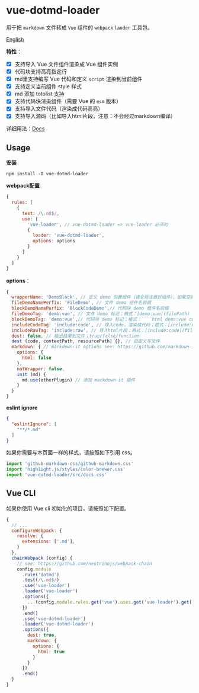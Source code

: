 # vue-dotmd-loader

用于把 `markdown` 文件转成 `Vue` 组件的 `webpack` `laoder` 工具包。

[English](./README.md)

**特性**：

+ [x] 支持导入 Vue 文件组件渲染成 Vue 组件实例
+ [x] 代码块支持高亮指定行
+ [x] md里支持编写 Vue 代码和定义 `script` 渲染到当前组件
+ [x] 支持定义当前组件 style 样式
+ [x] md 添加 totolist 支持
+ [x] 支持代码块渲染组件（需要 Vue 的 `esm` 版本）
+ [x] 支持导入文件代码（渲染成代码高亮）
+ [x] 支持导入源码（比如导入html片段，注意：不会经过markdown编译）

详细用法：[Docs](https://mengdu.github.io/vue-dotmd-loader/index.html)

## Usage

**安装**

```ls
npm install -D vue-dotmd-loader
```

**webpack配置**

```js
{
  rules: [
    {
      test: /\.md$/,
      use: [
        'vue-loader', // vue-dotmd-loader => vue-loader 必须的
        {
          loader: 'vue-dotmd-loader',
          options: options
        }
      ]
    }
  ]
}
```

**options**：

```js
{
  wrapperName: 'DemoBlock', // 定义 demo 包裹组件（请全局注册好组件），如果空则仅渲染 demo
  fileDemoNamePerfix: 'FileDemo', // 文件 demo 组件名前缀
  blockDemoNamePerfix: 'BlockCodeDemo',// 代码块 demo 组件名前缀
  fileDemoTag: 'demo:vue', // 文件 demo 标记；格式：[demo:vue](filePath)
  blockDemoTag: 'demo:vue',// 代码块 demo 标记；格式：````html demo:vue code ````
  includeCodeTag: 'include:code', // 导入code，渲染成代码；格式：[include:code](filePath)
  includeRawTag: 'include:raw', // 导入html片段；格式：[include:code](filePath)
  dest: false, // 输出结果到文件；true/false/function
  dest (code, contextPath, resourcePath) {}, // 自定义写文件
  markdown: { // markdown-it options see: https://github.com/markdown-it/markdown-it#init-with-presets-and-options
    options: {
      html: false
    },
    notWrapper: false,
    init (md) {
      md.use(otherPlugin) // 添加 markdown-it 插件
    }
  }
}
```

**eslint ignore**

```json
{
  "eslintIgnore": [
    "**/*.md"
  ]
}
```

如果你需要与本页面一样的样式，请按照如下引用 css。

```js
import 'github-markdown-css/github-markdown.css'
import 'highlight.js/styles/color-brewer.css'
import 'vue-dotmd-loader/src/docs.css'
```

## Vue CLI

如果你使用 Vue cli 初始化的项目，请按照如下配置。

```js
{
  // ...
  configureWebpack: {
    resolve: {
      extensions: ['.md'],
    }
  },
  chainWebpack (config) {
    // see: https://github.com/neutrinojs/webpack-chain
    config.module
      .rule('dotmd')
      .test(/\.md$/)
      .use('vue-loader')
      .loader('vue-loader')
      .options({
        ...(config.module.rules.get('vue').uses.get('vue-loader').get('options') || null) // 与 vue-loader 配置保持一致
      })
      .end()
      .use('vue-dotmd-loader')
      .loader('vue-dotmd-loader')
      .options({
        dest: true,
        markdown: {
          options: {
            html: true
          }
        }
      })
      .end()
  }
}
```
